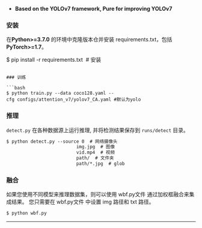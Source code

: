 - **Based on the YOLOv7 framework, Pure for improving YOLOv7**

### 安装

在**Python>=3.7.0** 的环境中克隆版本仓并安装 requirements.txt，包括**PyTorch>=1.7**。

$ pip install -r requirements.txt  # 安装
```

### 训练

```bash
$ python train.py --data coco128.yaml --cfg configs/attention_v7/yolov7_CA.yaml #默认为yolo
```

### 推理

`detect.py` 在各种数据源上运行推理, 并将检测结果保存到 `runs/detect` 目录。

```bash
$ python detect.py --source 0  # 网络摄像头
                          img.jpg  # 图像
                          vid.mp4  # 视频
                          path/  # 文件夹
                          path/*.jpg  # glob
```

### 融合
如果您使用不同模型来推理数据集，则可以使用 wbf.py文件 通过加权框融合来集成结果。
您只需要在 wbf.py文件 中设置 img 路径和 txt 路径。
```bash
$ python wbf.py
```
______________________________________________________________________


